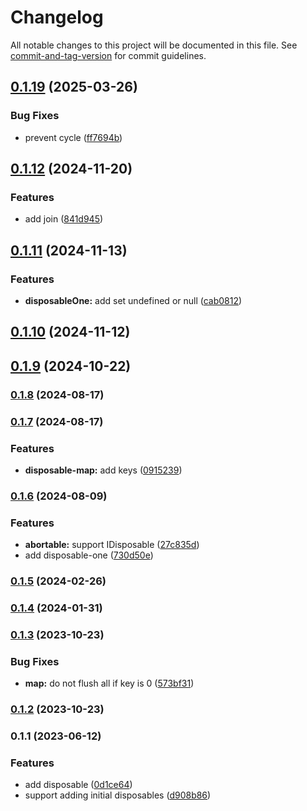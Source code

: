 # Changelog

All notable changes to this project will be documented in this file. See [commit-and-tag-version](https://github.com/absolute-version/commit-and-tag-version) for commit guidelines.

## [0.1.19](https://github.com/wopjs/disposable/compare/v0.1.18...v0.1.19) (2025-03-26)


### Bug Fixes

* prevent cycle ([ff7694b](https://github.com/wopjs/disposable/commit/ff7694b6e5cc7b49330e3f7b8c3b8cd1ef68d07a))

## [0.1.12](https://github.com/wopjs/disposable/compare/v0.1.11...v0.1.12) (2024-11-20)


### Features

* add join ([841d945](https://github.com/wopjs/disposable/commit/841d945ef89b4633658f39bc23e378cbd0ae1891))

## [0.1.11](https://github.com/wopjs/disposable/compare/v0.1.10...v0.1.11) (2024-11-13)


### Features

* **disposableOne:** add set undefined or null ([cab0812](https://github.com/wopjs/disposable/commit/cab08124db2c346ed018570ee5d68e4da19416f0))

## [0.1.10](https://github.com/wopjs/disposable/compare/v0.1.9...v0.1.10) (2024-11-12)

## [0.1.9](https://github.com/wopjs/disposable/compare/v0.1.8...v0.1.9) (2024-10-22)

### [0.1.8](https://github.com/wopjs/disposable/compare/v0.1.7...v0.1.8) (2024-08-17)

### [0.1.7](https://github.com/wopjs/disposable/compare/v0.1.6...v0.1.7) (2024-08-17)


### Features

* **disposable-map:** add keys ([0915239](https://github.com/wopjs/disposable/commit/0915239ce016b789c256cc563477b219df0353a6))

### [0.1.6](https://github.com/wopjs/disposable/compare/v0.1.5...v0.1.6) (2024-08-09)


### Features

* **abortable:** support IDisposable ([27c835d](https://github.com/wopjs/disposable/commit/27c835dcab075a4dabc17b4301792ba44f9dd500))
* add disposable-one ([730d50e](https://github.com/wopjs/disposable/commit/730d50e68c075ed8215250560d4759f570ba29be))

### [0.1.5](https://github.com/wopjs/disposable/compare/v0.1.4...v0.1.5) (2024-02-26)

### [0.1.4](https://github.com/wopjs/disposable/compare/v0.1.3...v0.1.4) (2024-01-31)

### [0.1.3](https://github.com/wopjs/disposable/compare/v0.1.2...v0.1.3) (2023-10-23)


### Bug Fixes

* **map:** do not flush all if key is 0 ([573bf31](https://github.com/wopjs/disposable/commit/573bf31fe8ad7d52bdef3f850f7d845336443a3c))

### [0.1.2](https://github.com/wopjs/disposable/compare/v0.1.1...v0.1.2) (2023-10-23)

### 0.1.1 (2023-06-12)


### Features

* add disposable ([0d1ce64](https://github.com/wopjs/disposable/commit/0d1ce641c9e2fd9d5794f8650325aa2109dc96ee))
* support adding initial disposables ([d908b86](https://github.com/wopjs/disposable/commit/d908b86c22a5f1c246f6f57e3388b1cdf7618498))
